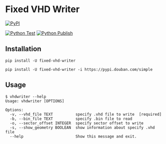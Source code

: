 # Fixed VHD Writer

[![PyPI](https://img.shields.io/pypi/v/fixed-vhd-writer)](https://pypi.org/project/fixed-vhd-writer/)

[![Python Test](https://github.com/fujiawei-dev/fixed-vhd-writer/actions/workflows/python-test.yml/badge.svg)](https://github.com/fujiawei-dev/fixed-vhd-writer/actions/workflows/python-test.yml)
[![Python Publish](https://github.com/fujiawei-dev/fixed-vhd-writer/actions/workflows/python-publish.yml/badge.svg)](https://github.com/fujiawei-dev/fixed-vhd-writer/actions/workflows/python-publish.yml)

## Installation

```shell
pip install -U fixed-vhd-writer
```

```shell
pip install -U fixed-vhd-writer -i https://pypi.douban.com/simple
```

## Usage

```shell
$ vhdwriter --help
Usage: vhdwriter [OPTIONS]

Options:
  -v, --vhd_file TEXT          specify .vhd file to write  [required]
  -b, --bin_file TEXT          specify .bin file to read
  -o, --sector_offset INTEGER  specify sector offset to write
  -s, --show_geometry BOOLEAN  show information about specify .vhd file
  --help                       Show this message and exit.
```
